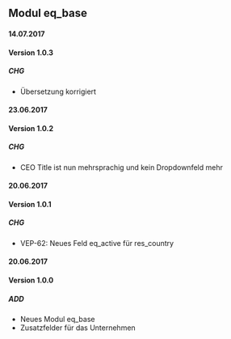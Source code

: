 ## Modul eq_base

#### 14.07.2017
#### Version 1.0.3
##### CHG
- Übersetzung korrigiert 


#### 23.06.2017
#### Version 1.0.2
##### CHG
- CEO Title ist nun mehrsprachig und kein Dropdownfeld mehr 


#### 20.06.2017
#### Version 1.0.1
##### CHG
- VEP-62: Neues Feld eq_active für res_country


#### 20.06.2017
#### Version 1.0.0
##### ADD
- Neues Modul eq_base
- Zusatzfelder für das Unternehmen

